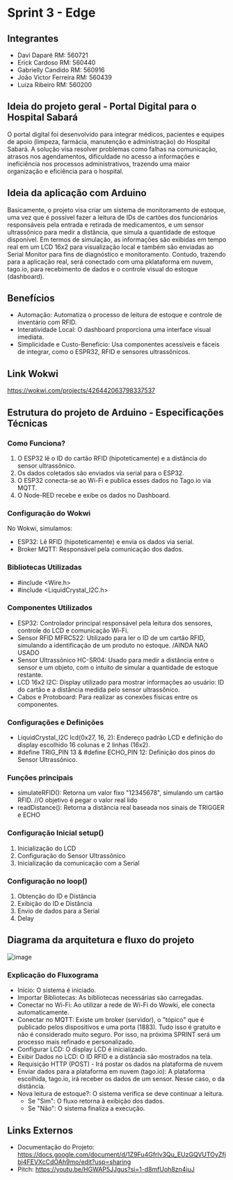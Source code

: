 # Sprint 3 - Edge

## Integrantes
- Davi Daparé RM: 560721
- Erick Cardoso RM: 560440
- Gabrielly Candido RM: 560916
- João Victor Ferreira RM: 560439
- Luiza Ribeiro RM: 560200

## Ideia do projeto geral - Portal Digital para o Hospital Sabará

O portal digital foi desenvolvido para integrar médicos, pacientes e equipes de apoio (limpeza, farmácia, manutenção e administração) do Hospital Sabará. A solução visa resolver problemas como falhas na comunicação, atrasos nos agendamentos, dificuldade no acesso a informações e ineficiência nos processos administrativos, trazendo uma maior organização e eficiência para o hospital.

## Ideia da aplicação com Arduino

Basicamente, o projeto visa criar um sistema de monitoramento de estoque, uma vez que é possível fazer a leitura de IDs de cartões dos funcionários responsáveis pela entrada e retirada de medicamentos, e um sensor ultrassônico para medir a distância, que simula a quantidade de estoque disponível. Em termos de simulação, as informações são exibidas em tempo real em um LCD 16x2 para visualização local e também são enviadas ao Serial Monitor para fins de diagnóstico e monitoramento. Contudo, trazendo para a aplicação real, será conectado com uma pklataforma em nuvem, tago.io, para  recebimento de dados e o controle visual do estoque (dashboard). 

## Benefícios
- Automação: Automatiza o processo de leitura de estoque e controle de inventário com RFID.
- Interatividade Local: O dashboard proporciona uma interface visual imediata.
- Simplicidade e Custo-Benefício: Usa componentes acessíveis e fáceis de integrar, como o ESPR32, RFID e sensores ultrassônicos.

## Link Wokwi
https://wokwi.com/projects/426442063798337537 

## Estrutura do projeto de Arduino -  Especificações Técnicas
### Como Funciona?
1. O ESP32 lê o ID do cartão RFID (hipoteticamente) e a distância do sensor ultrassônico. 
2. Os dados coletados são enviados via serial para o ESP32.
3. O ESP32 conecta-se ao Wi-Fi e publica esses dados no Tago.io via MQTT.
4. O Node-RED recebe e exibe os dados no Dashboard.

### Configuração do Wokwi 
No Wokwi, simulamos: 
- ESP32: Lê RFID (hipoteticamente) e envia os dados via serial.
- Broker MQTT: Responsável pela comunicação dos dados.

### Bibliotecas Utilizadas
- #include <Wire.h>
- #include <LiquidCrystal_I2C.h>

### Componentes Utilizados
- ESP32: Controlador principal responsável pela leitura dos sensores, controle do LCD e comunicação Wi-Fi.
- Sensor RFID MFRC522: Utilizado para ler o ID de um cartão RFID, simulando a identificação de um produto no estoque. /AINDA NAO USADO
- Sensor Ultrassônico HC-SR04: Usado para medir a distância entre o sensor e um objeto, com o intuito de simular a quantidade de estoque restante.
- LCD 16x2 I2C: Display utilizado para mostrar informações ao usuário: ID do cartão e a distância medida pelo sensor ultrassônico.
- Cabos e Protoboard: Para realizar as conexões físicas entre os componentes.

### Configurações e Definições
- LiquidCrystal_I2C lcd(0x27, 16, 2): Endereço padrão LCD e definição do display escolhido 16 colunas e 2 linhas (16x2).
- #define TRIG_PIN 13 & #define ECHO_PIN 12: Definição dos pinos do Sensor Ultrassônico.

### Funções principais
- simulateRFID(): Retorna um valor fixo "12345678", simulando um cartão RFID. //O objetivo é pegar o valor real lido
- readDistance(): Retorna a distância real baseada nos sinais de TRIGGER e ECHO

### Configuração Inicial setup()
1. Inicialização do LCD
2. Configuração do Sensor Ultrassônico
3. Inicialização da comunicação com a Serial

### Configuração no loop()
1. Obtenção do ID e Distância
2. Exibição do ID e Distância
3. Envio de dados para a Serial
4. Delay

## Diagrama da arquitetura e fluxo do projeto
![image](https://github.com/user-attachments/assets/524b5db3-2a30-4d8c-a895-11511bf946a7)

### Explicação do Fluxograma

- Início: O sistema é iniciado.
- Importar Bibliotecas: As bibliotecas necessárias são carregadas.
- Conectar no Wi-Fi: Ao utilizar a rede de Wi-Fi do Wowki, ele conecta automaticamente.
- Conectar no MQTT: Existe um broker (servidor), o "tópico" que é publicado pelos dispositivos e uma porta (1883). Tudo isso é gratuito e não é considerado muito seguro. Por isso, na próxima SPRINT será um processo mais refinado e personalizado.
- Configurar LCD: O display LCD é inicializado.
- Exibir Dados no LCD: O ID RFID e a distância são mostrados na tela.
- Requisição HTTP (POST) - Irá postar os dados na plataforma de nuvem
- Enviar dados para a plataforma em nuvem (tago.io): A plataforma escolhida, tago.io, irá receber os dados de um sensor. Nesse caso, o da distância.
- Nova leitura de estoque?: O sistema verifica se deve continuar a leitura.
  - Se "Sim": O fluxo retorna à exibição dos dados.
  - Se "Não": O sistema finaliza a execução.

## Links Externos
- Documentação do Projeto: https://docs.google.com/document/d/1Z9Fu4Gfrlv3Qu_EUzGQVUTOyZfjbj4FEVXcCdOAh9mo/edit?usp=sharing
- Pitch: https://youtu.be/HGWAP5JJgus?si=1-d8mfUoh8zn4iuJ 
